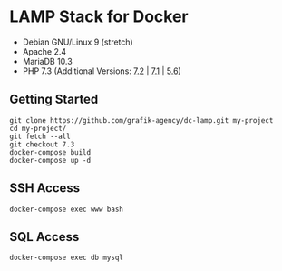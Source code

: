 # LAMP Stack for Docker

- Debian GNU/Linux 9 (stretch)
- Apache 2.4
- MariaDB 10.3
- PHP 7.3 (Additional Versions: [7.2] | [7.1] | [5.6])

## Getting Started

```text
git clone https://github.com/grafik-agency/dc-lamp.git my-project
cd my-project/
git fetch --all
git checkout 7.3
docker-compose build
docker-compose up -d
```

## SSH Access

```text
docker-compose exec www bash
```

## SQL Access

```text
docker-compose exec db mysql
```

[7.3]: https://github.com/grafik-agency/dc-lamp/tree/7.3
[7.2]: https://github.com/grafik-agency/dc-lamp/tree/7.2
[7.1]: https://github.com/grafik-agency/dc-lamp/tree/7.1
[5.6]: https://github.com/grafik-agency/dc-lamp/tree/5.6
